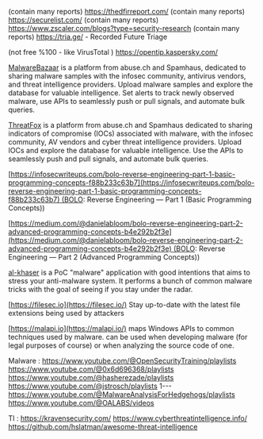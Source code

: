 (contain many reports) https://thedfirreport.com/
(contain many reports) https://securelist.com/ 
(contain many reports) https://www.zscaler.com/blogs?type=security-research
(contain many reports) https://tria.ge/  - Recorded Future Triage

(not free %100 - like VirusTotal ) https://opentip.kaspersky.com/

[MalwareBazaar](https://bazaar.abuse.ch/) is a platform from abuse.ch and Spamhaus, dedicated to sharing malware samples with the infosec community, antivirus vendors, and threat intelligence providers. Upload malware samples and explore the database for valuable intelligence. Set alerts to track newly observed malware, use APIs to seamlessly push or pull signals, and automate bulk queries.

[ThreatFox](https://threatfox.abuse.ch/) is a platform from abuse.ch and Spamhaus dedicated to sharing indicators of compromise (IOCs) associated with malware, with the infosec community, AV vendors and cyber threat intelligence providers. Upload IOCs and explore the database for valuable intelligence. Use the APIs to seamlessly push and pull signals, and automate bulk queries.


[https://infosecwriteups.com/bolo-reverse-engineering-part-1-basic-programming-concepts-f88b233c63b7](https://infosecwriteups.com/bolo-reverse-engineering-part-1-basic-programming-concepts-f88b233c63b7) (BOLO: Reverse Engineering — Part 1 (Basic Programming Concepts))

[https://medium.com/@danielabloom/bolo-reverse-engineering-part-2-advanced-programming-concepts-b4e292b2f3e](https://medium.com/@danielabloom/bolo-reverse-engineering-part-2-advanced-programming-concepts-b4e292b2f3e) (BOLO: Reverse Engineering — Part 2 (Advanced Programming Concepts))

[al-khaser](https://github.com/ayoubfaouzi/al-khaser) is a PoC "malware" application with good intentions that aims to stress your anti-malware system. It performs a bunch of common malware tricks with the goal of seeing if you stay under the radar.

[https://filesec.io](https://filesec.io/) Stay up-to-date with the latest file extensions being used by attackers

[https://malapi.io](https://malapi.io/) maps Windows APIs to common techniques used by malware. can be used when developing malware (for legal purposes of course) or when analyzing the source code of one.


Malware :
https://www.youtube.com/@OpenSecurityTraining/playlists
https://www.youtube.com/@0x6d696368/playlists
https://www.youtube.com/@hasherezade/playlists
https://www.youtube.com/@jstrosch/playlists
1--- https://www.youtube.com/@MalwareAnalysisForHedgehogs/playlists
https://www.youtube.com/@OALABS/videos



TI : 
https://kravensecurity.com/
https://www.cyberthreatintelligence.info/
https://github.com/hslatman/awesome-threat-intelligence